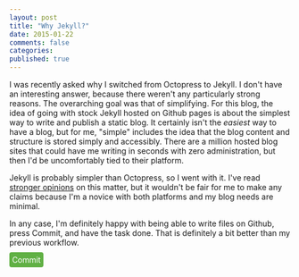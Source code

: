 ```yaml
---
layout: post
title: "Why Jekyll?"
date: 2015-01-22
comments: false
categories:
published: true
---
```

I was recently asked why I switched from Octopress to Jekyll. I don't have an interesting answer, because there weren't any particularly strong reasons. The overarching goal was that of simplifying. For this blog, the idea of going with stock Jekyll hosted on Github pages is about the simplest way to write and publish a static blog. It certainly isn't the *easiest* way to have a blog, but for me, "simple" includes the idea that the blog content and structure is stored simply and accessibly. There are a million hosted blog sites that could have me writing in seconds with zero administration, but then I'd be uncomfortably tied to their platform.

Jekyll is probably simpler than Octopress, so I went with it. I've read [stronger opinions](https://lauris.github.io/blogging/2014/08/16/jekyll-vs-octopress/) on this matter, 
but it wouldn't be fair for me to make any claims because I'm a novice with
both platforms and my blog needs are minimal.

In any case, I'm definitely happy with being able to write files on Github, press Commit, and have the task done. That is definitely a bit better than my previous workflow. 

<span style="border: 2px none; border-radius:4px; padding: 0.35em; background: #60b044; color: white;">Commit</span>
